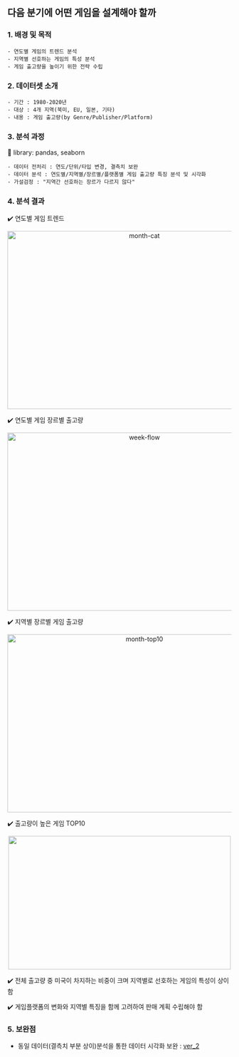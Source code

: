 

## 다음 분기에 어떤 게임을 설계해야 할까

### 1. 배경 및 목적
```
- 연도별 게임의 트렌드 분석
- 지역별 선호하는 게임의 특성 분석
- 게임 출고량을 높이기 위한 전략 수립
```

### 2. 데이터셋 소개
```
- 기간 : 1980-2020년
- 대상 : 4개 지역(북미, EU, 일본, 기타)
- 내용 : 게임 출고량(by Genre/Publisher/Platform)
```

### 3. 분석 과정
:rocket: library: pandas, seaborn
```
- 데이터 전처리 : 연도/단위/타입 변경, 결측치 보완
- 데이터 분석 : 연도별/지역별/장르별/플랫폼별 게임 출고량 특징 분석 및 시각화
- 가설검정 : "지역간 선호하는 장르가 다르지 않다"  
```

### 4. 분석 결과

:heavy_check_mark: 연도별 게임 트렌드 
<center><img width = '600' height = '400' alt="month-cat" src="https://user-images.githubusercontent.com/83687942/163317294-be401a80-d0d9-4218-9e5d-97aa7895bc2c.png"></center>
   
:heavy_check_mark: 연도별 게임 장르별 출고량 
<center><img width="600" height= '400' alt="week-flow" src="https://user-images.githubusercontent.com/83687942/163317762-f0bfc114-9587-476c-bb42-47478e6baf3f.png"></center>

:heavy_check_mark: 지역별 장르별 게임 출고량 
<center><img width="600" height= '400' alt="month-top10" src="https://user-images.githubusercontent.com/83687942/163317849-3a266931-4b72-4463-85aa-4e28b4bc21af.png"></center>

:heavy_check_mark: 출고량이 높은 게임 TOP10 
<center><img width="500" height= '300' src = 'https://user-images.githubusercontent.com/83687942/163318431-ddad0068-c093-46a0-b234-43ab6b739eb2.PNG'></center>

:heavy_check_mark: 전체 출고량 중 미국이 차지하는 비중이 크며 지역별로 선호하는 게임의 특성이 상이함 
     
:heavy_check_mark: 게임플랫폼의 변화와 지역별 특징을 함께 고려하여 판매 계획 수립해야 함 

### 5. 보완점
- 동일 데이터(결측치 부분 상이)분석을 통한 데이터 시각화 보완 : [ver_2](https://github.com/pitapatat/Data_Analysis_Visualization/blob/main/%5BDA%5D_video_game_sales/%5BDA%5D_video_game_sales_ver_2.ipynb)
